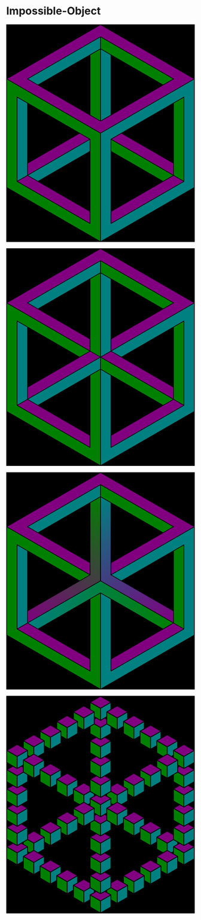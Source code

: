 # Impossible-Object

![Cube](images/Cube-Black.png)

![Impossible-Cube](images/Impossible-Cube-Black.png)

![Impossible-Cube-Fade-Black](images/Impossible-Cube-Fade-Black.png)

![Impossible-Triangle-Cube-Black](images/Impossible-Triangle-Cube-Black.png)
